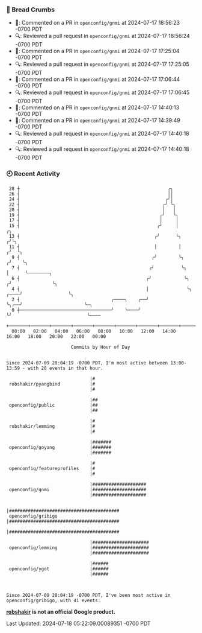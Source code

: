 ### 🍞 Bread Crumbs

 * 💬: Commented on a PR in  `openconfig/gnmi` at 2024-07-17 18:56:23 -0700 PDT
 * 🔍: Reviewed a pull request in  `openconfig/gnmi` at 2024-07-17 18:56:24 -0700 PDT
 * 💬: Commented on a PR in  `openconfig/gnmi` at 2024-07-17 17:25:04 -0700 PDT
 * 🔍: Reviewed a pull request in  `openconfig/gnmi` at 2024-07-17 17:25:05 -0700 PDT
 * 💬: Commented on a PR in  `openconfig/gnmi` at 2024-07-17 17:06:44 -0700 PDT
 * 🔍: Reviewed a pull request in  `openconfig/gnmi` at 2024-07-17 17:06:45 -0700 PDT
 * 💬: Commented on a PR in  `openconfig/gnmi` at 2024-07-17 14:40:13 -0700 PDT
 * 💬: Commented on a PR in  `openconfig/gnmi` at 2024-07-17 14:39:49 -0700 PDT
 * 🔍: Reviewed a pull request in  `openconfig/gnmi` at 2024-07-17 14:40:18 -0700 PDT
 * 🔍: Reviewed a pull request in  `openconfig/gnmi` at 2024-07-17 14:40:18 -0700 PDT

### 🕘 Recent Activity
```
 28 ┼                                                       ╭╮
 26 ┤                                                       ││
 24 ┤                                                      ╭╯│
 22 ┤                                                     ╭╯ ╰╮
 20 ┤                                                     │   │
 19 ┤                                                    ╭╯   ╰╮
 17 ┤                                                    │     │
 15 ┤                                                   ╭╯     │                  ╭╮
 13 ┤                                                  ╭╯      ╰╮                ╭╯╰╮
 11 ┤                                                  │        │               ╭╯  ╰╮
  9 ┤                                                 ╭╯        ╰╮             ╭╯    ╰╮
  7 ┤                                                ╭╯          ╰╮            │      ╰────────╮
  6 ┤                                               ╭╯            ╰╮          ╭╯               ╰╮
  4 ┤                                               │              ╰╮    ╭────╯                 ╰╮
  2 ┤                                  ╭────╮    ╭──╯               ╰╮╭──╯                       ╰─╮
  0 ┼──────────────────────────────────╯    ╰────╯                   ╰╯                            ╰────
    +───────+───────+───────+───────+───────+───────+───────+───────+───────+───────+───────+───────+────
  00:00   02:00   04:00   06:00   08:00   10:00   12:00   14:00   16:00   18:00   20:00   22:00   00:00   

						Commits by Hour of Day


Since 2024-07-09 20:04:19 -0700 PDT, I'm most active between 13:00-13:59 - with 28 events in that hour.

```



```
                               |#
 robshakir/pyangbind           |#
                               |#

                               |##
 openconfig/public             |##
                               |##

                               |#
 robshakir/lemming             |#
                               |#

                               |#######
 openconfig/goyang             |#######
                               |#######

                               |#
 openconfig/featureprofiles    |#
                               |#

                               |####################
 openconfig/gnmi               |####################
                               |####################

                               |#########################################
 openconfig/gribigo            |#########################################
                               |#########################################

                               |#####################
 openconfig/lemming            |#####################
                               |#####################

                               |######
 openconfig/ygot               |######
                               |######



Since 2024-07-09 20:04:19 -0700 PDT, I've been most active in openconfig/gribigo, with 41 events.

```
**[robshakir](mailto:robjs@google.com) is not an official Google product.**  


Last Updated: 2024-07-18 05:22:09.00089351 -0700 PDT
